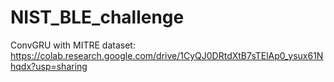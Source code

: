 # NIST_BLE_challenge

ConvGRU with MITRE dataset: https://colab.research.google.com/drive/1CyQJ0DRtdXtB7sTElAp0_ysux61Nhqdx?usp=sharing
